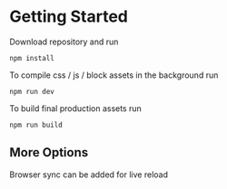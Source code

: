 # Getting Started

Download repository and run

    npm install

To compile css / js / block assets in the background run

    npm run dev

To build final production assets run

    npm run build

## More Options

Browser sync can be added for live reload